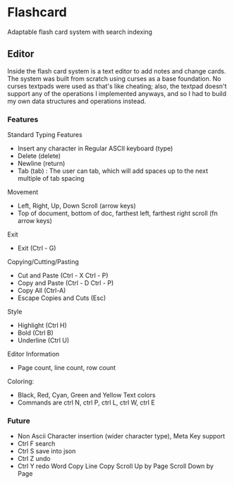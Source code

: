 # Flashcard
Adaptable flash card system with search indexing

## Editor
Inside the flash card system is a text editor to add notes and change cards. The system was built from scratch using
curses as a base foundation. No curses textpads were used as that's like cheating; also, the textpad doesn't support
any of the operations I implemented anyways, and so I had to build my own data structures and operations instead.
### Features
Standard Typing Features
- Insert any character in Regular ASCII keyboard (type)
- Delete (delete)
- Newline (return)
- Tab (tab) : The user can tab, which will add spaces up to the next multiple of tab spacing

Movement
- Left, Right, Up, Down Scroll (arrow keys)
- Top of document, bottom of doc, farthest left, farthest right scroll (fn arrow keys)

Exit
- Exit (Ctrl - G) 

Copying/Cutting/Pasting
- Cut and Paste (Ctrl - X Ctrl - P)
- Copy and Paste (Ctrl - D Ctrl - P)
- Copy All (Ctrl-A)
- Escape Copies and Cuts (Esc)

Style
- Highlight (Ctrl H)
- Bold (Ctrl B)
- Underline (Ctrl U)

Editor Information
- Page count, line count, row count

Coloring:
- Black, Red, Cyan, Green and Yellow Text colors
- Commands are ctrl N, ctrl P, ctrl L, ctrl W, ctrl E

### Future
- Non Ascii Character insertion (wider character type), Meta Key support
- Ctrl F search
- Ctrl S save into json
- Ctrl Z undo
- Ctrl Y redo 
Word Copy
Line Copy
Scroll Up by Page
Scroll Down by Page



